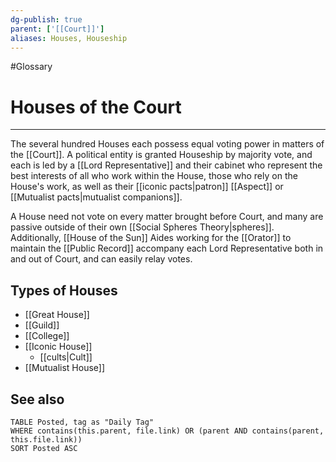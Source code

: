 ```yaml
---
dg-publish: true
parent: ['[[Court]]']
aliases: Houses, Houseship
---
```

#Glossary
# Houses of the Court

---

The several hundred Houses each possess equal voting power in matters of the [[Court]]. A political entity is granted Houseship by majority vote, and each is led by a [[Lord Representative]] and their cabinet who represent the best interests of all who work within the House, those who rely on the House's work, as well as their [[iconic pacts|patron]] [[Aspect]] or [[Mutualist pacts|mutualist companions]].

A House need not vote on every matter brought before Court, and many are passive outside of their own [[Social Spheres Theory|spheres]]. Additionally, [[House of the Sun]] Aides working for the [[Orator]] to maintain the [[Public Record]] accompany each Lord Representative both in and out of Court, and can easily relay votes.

## Types of Houses
- [[Great House]]
- [[Guild]]
- [[College]]
- [[Iconic House]]
	- [[cults|Cult]]
- [[Mutualist House]]

## See also
```dataview
TABLE Posted, tag as "Daily Tag"
WHERE contains(this.parent, file.link) OR (parent AND contains(parent, this.file.link))
SORT Posted ASC
```